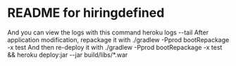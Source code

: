 README for hiringdefined
==========================

And you can view the logs with this command
	heroku logs --tail
After application modification, repackage it with
	./gradlew -Pprod bootRepackage -x test
And then re-deploy it with
	./gradlew -Pprod bootRepackage -x test && heroku deploy:jar --jar build/libs/*.war
